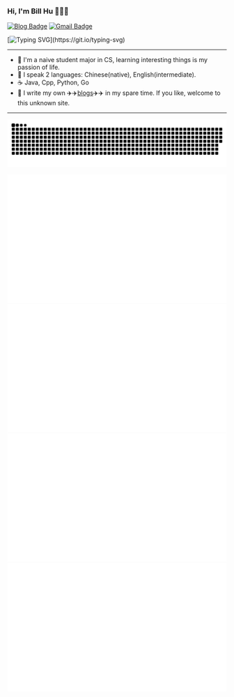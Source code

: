 ### Hi, I'm Bill Hu 👋👋👋

[![Blog Badge](https://img.shields.io/badge/Blog-nand.fun-blue?style=flat&logo=hugo&labelColor=555&logoColor=white)](https://nand.fun/)
[![Gmail Badge](https://img.shields.io/badge/Mail-hza2002@foxmail.com-blue?style=flat&labelColor=555&logo=gmail&link=mailto:eallions@gmail.com&logoColor=fff)](mailto:hza2002@foxmail.com)

[![Typing SVG](https://readme-typing-svg.herokuapp.com?color=%2336BCF7&center=true&vCenter=true&width=600&lines=Hi+there+👋,+I+am+Bill+Hu;+Welcome+to+My+Profile!;Over+4+years+of+programming+experience;Always+learning+new+things...+;)](https://git.io/typing-svg)

<hr/>

- 🔭  I'm a naive student major in CS, learning interesting things is my passion of life.
- 🌱  I speak 2 languages: Chinese(native), English(intermediate).
- ☕  Java, Cpp, Python, Go
- 💬  I write my own ✈️✈️[blogs](https://nand.fun/)✈️✈️ in my spare time. If you like, welcome to this unknown site.

<hr/>

![](https://raw.githubusercontent.com/hza2002/hza2002/output/github-contribution-grid-snake.svg)

![](https://raw.githubusercontent.com/hza2002/github-stats/master/generated/overview.svg#gh-dark-mode-only)
![](https://raw.githubusercontent.com/hza2002/github-stats/master/generated/overview.svg#gh-light-mode-only)
![](https://raw.githubusercontent.com/hza2002/github-stats/master/generated/languages.svg#gh-dark-mode-only)
![](https://raw.githubusercontent.com/hza2002/github-stats/master/generated/languages.svg#gh-light-mode-only)
